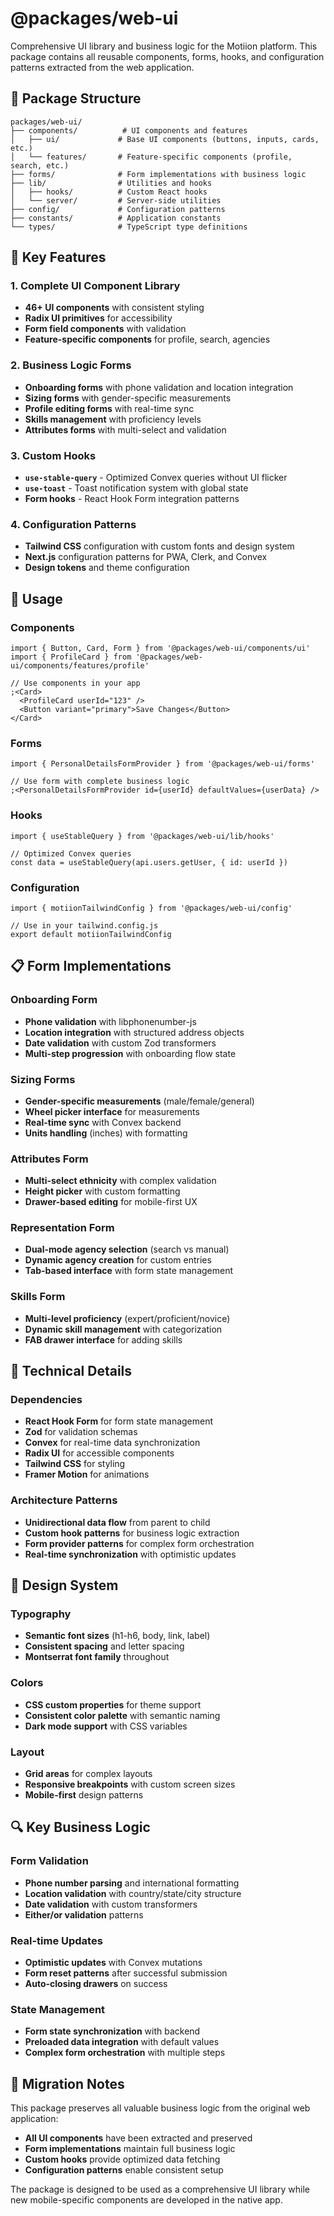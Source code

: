 # @packages/web-ui

Comprehensive UI library and business logic for the Motiion platform. This package contains all reusable components, forms, hooks, and configuration patterns extracted from the web application.

## 📁 Package Structure

```
packages/web-ui/
├── components/          # UI components and features
│   ├── ui/             # Base UI components (buttons, inputs, cards, etc.)
│   └── features/       # Feature-specific components (profile, search, etc.)
├── forms/              # Form implementations with business logic
├── lib/                # Utilities and hooks
│   ├── hooks/          # Custom React hooks
│   └── server/         # Server-side utilities
├── config/             # Configuration patterns
├── constants/          # Application constants
└── types/              # TypeScript type definitions
```

## 🎯 Key Features

### 1. **Complete UI Component Library**

- **46+ UI components** with consistent styling
- **Radix UI primitives** for accessibility
- **Form field components** with validation
- **Feature-specific components** for profile, search, agencies

### 2. **Business Logic Forms**

- **Onboarding forms** with phone validation and location integration
- **Sizing forms** with gender-specific measurements
- **Profile editing forms** with real-time sync
- **Skills management** with proficiency levels
- **Attributes forms** with multi-select and validation

### 3. **Custom Hooks**

- **`use-stable-query`** - Optimized Convex queries without UI flicker
- **`use-toast`** - Toast notification system with global state
- **Form hooks** - React Hook Form integration patterns

### 4. **Configuration Patterns**

- **Tailwind CSS** configuration with custom fonts and design system
- **Next.js** configuration patterns for PWA, Clerk, and Convex
- **Design tokens** and theme configuration

## 🚀 Usage

### Components

```tsx
import { Button, Card, Form } from '@packages/web-ui/components/ui'
import { ProfileCard } from '@packages/web-ui/components/features/profile'

// Use components in your app
;<Card>
  <ProfileCard userId="123" />
  <Button variant="primary">Save Changes</Button>
</Card>
```

### Forms

```tsx
import { PersonalDetailsFormProvider } from '@packages/web-ui/forms'

// Use form with complete business logic
;<PersonalDetailsFormProvider id={userId} defaultValues={userData} />
```

### Hooks

```tsx
import { useStableQuery } from '@packages/web-ui/lib/hooks'

// Optimized Convex queries
const data = useStableQuery(api.users.getUser, { id: userId })
```

### Configuration

```tsx
import { motiionTailwindConfig } from '@packages/web-ui/config'

// Use in your tailwind.config.js
export default motiionTailwindConfig
```

## 📋 Form Implementations

### Onboarding Form

- **Phone validation** with libphonenumber-js
- **Location integration** with structured address objects
- **Date validation** with custom Zod transformers
- **Multi-step progression** with onboarding flow state

### Sizing Forms

- **Gender-specific measurements** (male/female/general)
- **Wheel picker interface** for measurements
- **Real-time sync** with Convex backend
- **Units handling** (inches) with formatting

### Attributes Form

- **Multi-select ethnicity** with complex validation
- **Height picker** with custom formatting
- **Drawer-based editing** for mobile-first UX

### Representation Form

- **Dual-mode agency selection** (search vs manual)
- **Dynamic agency creation** for custom entries
- **Tab-based interface** with form state management

### Skills Form

- **Multi-level proficiency** (expert/proficient/novice)
- **Dynamic skill management** with categorization
- **FAB drawer interface** for adding skills

## 🔧 Technical Details

### Dependencies

- **React Hook Form** for form state management
- **Zod** for validation schemas
- **Convex** for real-time data synchronization
- **Radix UI** for accessible components
- **Tailwind CSS** for styling
- **Framer Motion** for animations

### Architecture Patterns

- **Unidirectional data flow** from parent to child
- **Custom hook patterns** for business logic extraction
- **Form provider patterns** for complex form orchestration
- **Real-time synchronization** with optimistic updates

## 🎨 Design System

### Typography

- **Semantic font sizes** (h1-h6, body, link, label)
- **Consistent spacing** and letter spacing
- **Montserrat font family** throughout

### Colors

- **CSS custom properties** for theme support
- **Consistent color palette** with semantic naming
- **Dark mode support** with CSS variables

### Layout

- **Grid areas** for complex layouts
- **Responsive breakpoints** with custom screen sizes
- **Mobile-first** design patterns

## 🔍 Key Business Logic

### Form Validation

- **Phone number parsing** and international formatting
- **Location validation** with country/state/city structure
- **Date validation** with custom transformers
- **Either/or validation** patterns

### Real-time Updates

- **Optimistic updates** with Convex mutations
- **Form reset patterns** after successful submission
- **Auto-closing drawers** on success

### State Management

- **Form state synchronization** with backend
- **Preloaded data integration** with default values
- **Complex form orchestration** with multiple steps

## 📝 Migration Notes

This package preserves all valuable business logic from the original web application:

- **All UI components** have been extracted and preserved
- **Form implementations** maintain full business logic
- **Custom hooks** provide optimized data fetching
- **Configuration patterns** enable consistent setup

The package is designed to be used as a comprehensive UI library while new mobile-specific components are developed in the native app.

